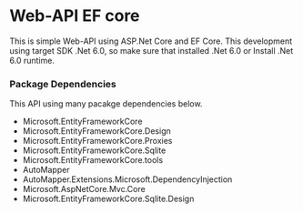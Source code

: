 # Web-API EF core
This is simple Web-API using ASP.Net Core and EF Core. This development using target SDK .Net 6.0,
so make sure that installed .Net 6.0 or Install .Net 6.0 runtime. 

### Package Dependencies
This API using many pacakge dependencies below. 
- Microsoft.EntityFrameworkCore
- Microsoft.EntityFrameworkCore.Design
- Microsoft.EntityFrameworkCore.Proxies
- Microsoft.EntityFrameworkCore.Sqlite
- Microsoft.EntityFrameworkCore.tools
- AutoMapper
- AutoMapper.Extensions.Microsoft.DependencyInjection
- Microsoft.AspNetCore.Mvc.Core
- Microsoft.EntityFrameworkCore.Sqlite.Design
